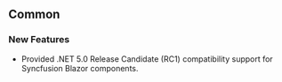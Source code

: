 ##  Common

###    New Features

- Provided .NET 5.0 Release Candidate (RC1) compatibility support for Syncfusion Blazor components.